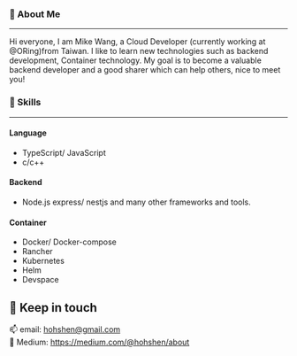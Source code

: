 ### 👋 About Me 
---
Hi everyone, I am Mike Wang, a Cloud Developer (currently working at @ORing)from Taiwan. I like to learn new technologies such as backend development, Container technology. My goal is to become a valuable backend developer and a good sharer which can help others, nice to meet you!

### 🌱 Skills
----
#### Language
* TypeScript/ JavaScript
* c/c++

#### Backend
* Node.js express/ nestjs
and many other frameworks and tools.

#### Container
* Docker/ Docker-compose
* Rancher
* Kubernetes
* Helm
* Devspace

🔗 Keep in touch
---
📫 email: hohshen@gmail.com    
💬 Medium: https://medium.com/@hohshen/about  

<!--
**hohshen/hohshen** is a ✨ _special_ ✨ repository because its `README.md` (this file) appears on your GitHub profile.

Here are some ideas to get you started:

- 🔭 I’m currently working on ...
- 🌱 I’m currently learning ...
- 👯 I’m looking to collaborate on ...
- 🤔 I’m looking for help with ...
- 💬 Ask me about ...
- 📫 How to reach me: ...
- 😄 Pronouns: ...
- ⚡ Fun fact: ...
-->
